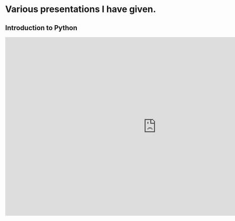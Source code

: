# Various presentations I have given.

## Introduction to Python

<iframe src="https://docs.google.com/presentation/d/e/2PACX-1vT4FSyNMIpLHez497oW_LGT8iwFfAQaIMmVeXVDyll_GP8gCa6Ul_idj-bNPRidNy8fQoRUBAvmUnQL/embed?start=false&loop=false&delayms=3000" frameborder="0" width="960" height="569" allowfullscreen="true" mozallowfullscreen="true" webkitallowfullscreen="true"></iframe>
